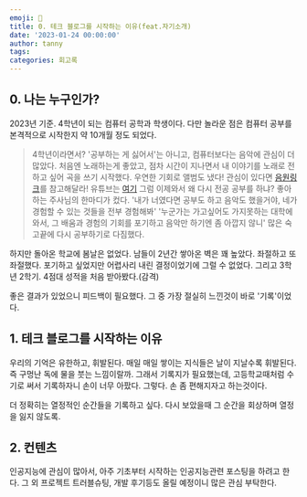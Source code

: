 ```yaml
---
emoji: 🔮
title: 0. 테크 블로그를 시작하는 이유(feat.자기소개)
date: '2023-01-24 00:00:00'
author: tanny
tags: 
categories: 회고록
---
```


## 0. 나는 누구인가?
2023년 기준. 4학년이 되는 컴퓨터 공학과 학생이다. 다만 놀라운 점은 컴퓨터 공부를 본격적으로 시작한지 약 10개월 정도 되었다.
> 4학년이라면서? 
'공부하는 게 싫어서'는 아니고, 컴퓨터보다는 음악에 관심이 더 많았다.
처음엔 노래하는게 좋았고, 점차 시간이 지나면서 내 이야기를 노래로 전하고 싶어 곡을 쓰기 시작했다.
우연한 기회로 앨범도 냈다! 관심이 있다면 [음원링크](https://vibe.naver.com/track/56802903)를 참고해달라!
유튜브는 [여기](https://www.youtube.com/@Sayou_music)
> 그럼 이제와서 왜 다시 전공 공부를 하냐?
좋아하는 주사님의 한마디가 컸다. '내가 너였다면 공부도 하고 음악도 했을거야, 네가 경험할 수 있는 것들을 전부 경험해봐'
'누군가는 가고싶어도 가지못하는 대학에 와서, 그 배움과 경험의 기회를 포기하고 음악만 하기엔 좀 아깝지 않니'
많은 숙고끝에 다시 공부하기로 다짐했다.

하지만 돌아온 학교에 봄날은 없었다.
남들이 2년간 쌓아온 벽은 꽤 높았다. 좌절하고 또 좌절했다.
포기하고 싶었지만 어렵사리 내린 결정이었기에 그럴 수 없었다.
그리고 3학년 2학기. 4점대 성적을 처음 받아봤다.(감격)

좋은 결과가 있었으니 피드백이 필요했다.
그 중 가장 절실히 느낀것이 바로 '기록'이었다.

## 1. 테크 블로그를 시작하는 이유
우리의 기억은 유한하고, 휘발된다.
매일 매일 쌓이는 지식들은 날이 지날수록 휘발된다. 즉 구멍난 독에 물을 붓는 느낌이랄까.
그래서 기록지가 필요했는데, 고등학교때처럼 수기로 써서 기록하자니 손이 너무 아팠다.
그렇다. 손 좀 편해지자고 하는것이다.

더 정확히는 열정적인 순간들을 기록하고 싶다.
다시 보았을때 그 순간을 회상하며 열정을 잃지 않도록.

## 2. 컨텐츠
인공지능에 관심이 많아서, 아주 기초부터 시작하는 인공지능관련 포스팅을 하려고 한다.
그 외 프로젝트 트러블슈팅, 개발 후기등도 올릴 예정이니 많은 관심 부탁한다.

```toc

```






